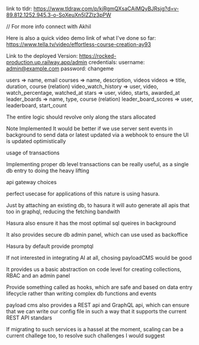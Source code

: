 link to tldr: https://www.tldraw.com/p/kjRgmQXsaCAiMQyBJRsjg?d=v-89.812.1252.945.3-o-SoXeuXn5lZZlz3pPW

// For more info connect with Akhil

Here is also a quick video demo link of what I've done so far: https://www.tella.tv/video/effortless-course-creation-ay93

Link to the deployed Version: https://rocked-production.up.railway.app/admin
credentials:
username: admin@example.com
password: changeme

users => name, email
courses => name, description, videos
videos => title, duration, course (relation)
video_watch_history => user, video, watch_percentage, watched_at
stars => user, video, starts, awarded_at
leader_boards => name, type, course (relation)
leader_board_scores => user, leaderboard, start_count

The entire logic should revolve only along the stars allocated

Note Implemented
It would be better if we use server sent events in background to send data
or latest updated via a webhook to ensure the UI is updated optimistically

usage of transactions

Implementing proper db level transactions can be really useful,
as a single db entry to doing the heavy lifting

api gateway choices

perfect usecase for applications of this nature is using hasura.

Just by attaching an existing db, to hasura it will auto generate all apis
that too in graphql, reducing the fetching bandwith

Hasura also ensure it has the most optimal sql queires in background

It also provides secure db admin panel, which can use used as backoffice

Hasura by default provide promptql

If not interested in integrating AI at all, chosing payloadCMS would be good

It provides us a basic abstraction on code level for creating collections, RBAC
and an admin panel

Provide something called as hooks, which are safe and based on data entry lifecycle
rather than writing complex db functions and events

payload cms also provides a REST api and GraphQL api, which can ensure that we
can write our config file in such a way that it supports the current REST API
standars

If migrating to such services is a hassel at the moment,
scaling can be a current challege too, to resolve such challenges I would suggest
